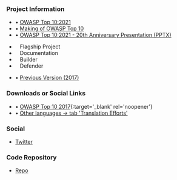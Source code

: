 ### Project Information

- &bull; [OWASP Top 10:2021](https://owasp.org/Top10)
- &bull; [Making of OWASP Top 10](https://www.owasptopten.org/)
- &bull; [OWASP Top 10:2021 - 20th Anniversary Presentation (PPTX)](https://github.com/OWASP/Top10/raw/master/2021/Presentations/20th%20Anniversary%20-%20OWASP%20Top%2010%202021.pptx)
* <i class="fas fa-flag" style="font-size: 1.2em; color:#2ADA08;"></i><span style="font-size:1.0em;padding-left:12px;">Flagship Project</span>
* <i class="fas fa-book" style="font-size: 1.2em; color:#233e81;"></i><span style="font-size:1.0em;padding-left:12px;">Documentation</span>
* <i class="fas fa-toolbox" style="font-size: 1.2em; color:#233e81;"></i><span style="font-size:1.0em;padding-left:12px;">Builder</span> 
* <i class="fas fa-shield-alt" style="font-size: 1.2em; color:#233e81;"></i><span style="font-size:1.0em;padding-left:12px;">Defender</span>
- &bull; [Previous Version (2017)](2017)

### Downloads or Social Links

- &bull; [OWASP Top 10 2017](/www-pdf-archive/OWASP_Top_10-2017_%28en%29.pdf.pdf){:target='_blank' rel='noopener'}
- &bull; [Other languages &rarr; tab 'Translation Efforts']({{site.baseurl}}/#div-translation_efforts)

### Social

- [Twitter](https://twitter.com/owasptop10)

### Code Repository

- <a href="https://github.com/OWASP/Top10" target="_blank" rel="noopener">
  Repo
</a>

